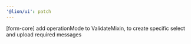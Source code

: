 ```yaml
---
'@lion/ui': patch
---
```


[form-core] add operationMode to ValidateMixin, to create specific select and upload required messages
